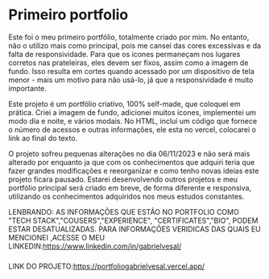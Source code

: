 # Primeiro portfolio
Este foi o meu primeiro portfólio, totalmente criado por mim. No entanto, não o utilizo mais como principal, pois me cansei das cores excessivas e da falta de responsividade. Para que os ícones permaneçam nos lugares corretos nas prateleiras, eles devem ser fixos, assim como a imagem de fundo. Isso resulta em cortes quando acessado por um dispositivo de tela menor - mais um motivo para não usá-lo, já que a responsividade é muito importante.

Este projeto é um portfólio criativo, 100% self-made, que coloquei em prática. Criei a imagem de fundo, adicionei muitos ícones, implementei um modo dia e noite, e vários modais. No HTML, incluí um código que fornece o número de acessos e outras informações, ele esta no vercel, colocarei o link ao final do texto.

O projeto sofreu pequenas alterações no dia 06/11/2023 e não será mais alterado por enquanto ja que com os conhecimentos que adquiri teria que fazer grandes modificações e reeorganizar e como tenho novas ideias este projeto ficara pausado. Estarei desenvolvendo outros projetos e meu portfólio principal será criado em breve, de forma diferente e responsiva, utilizando os conhecimentos adquiridos nos meus estudos constantes.

LENBRANDO: AS INFORMAÇÕES QUE ESTÃO NO PORTFOLIO COMO "TECH STACK","COUSERS","EXPERIENCE", "CERTIFICATES","BIO", PODEM ESTAR DESATUALIZADAS. PARA INFORMAÇÕES VERIDICAS DAS QUAIS EU MENCIONEI ,ACESSE O MEU LINKEDIN:https://www.linkedin.com/in/gabrielvesal/
###
LINK DO PROJETO:https://portfoliogabrielvesal.vercel.app/
